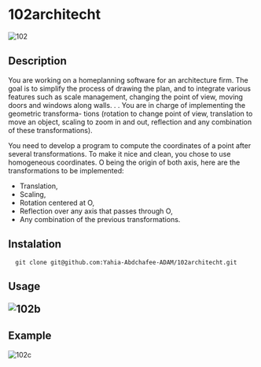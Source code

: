 # 102architecht

![102](https://user-images.githubusercontent.com/91891487/182232214-251dd7cf-78c3-48ae-823e-e35596fbdfce.png)

<h2> Description </h2>

<p>You are working on a homeplanning software for an architecture firm. The goal is to simplify the process of
drawing the plan, and to integrate various features such as scale management, changing the point of view,
moving doors and windows along walls. . . You are in charge of implementing the geometric transforma-
tions (rotation to change point of view, translation to move an object, scaling to zoom in and out, reflection
and any combination of these transformations).</p>
<p>You need to develop a program to compute the coordinates of a point after several transformations. To
make it nice and clean, you chose to use homogeneous coordinates. O being the origin of both axis, here
are the transformations to be implemented:</p>

  - Translation,
  - Scaling,
  - Rotation centered at O,
  - Reflection over any axis that passes through O,
  - Any combination of the previous transformations.

<h2> Instalation </h2>

      git clone git@github.com:Yahia-Abdchafee-ADAM/102architecht.git 
  
  <h2> Usage </h>
  
  ![102b](https://user-images.githubusercontent.com/91891487/182232843-c4a5abdd-264c-47b8-a0bf-0191e3903087.png)

  <h2> Example </h2>
  
  ![102c](https://user-images.githubusercontent.com/91891487/182232994-3541a817-51a5-4b7d-a464-5a10dd0682a5.png)
